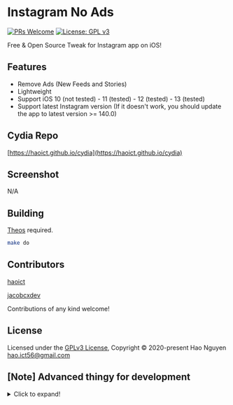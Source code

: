 # Instagram No Ads

[![PRs Welcome](https://img.shields.io/badge/PRs-welcome-brightgreen.svg?style=flat-square)](http://makeapullrequest.com)
[![License: GPL v3](https://img.shields.io/badge/License-GPLv3-blue.svg)](https://www.gnu.org/licenses/gpl-3.0)

Free & Open Source Tweak for Instagram app on iOS!

## Features
- Remove Ads (New Feeds and Stories)
- Lightweight
- Support iOS 10 (not tested) - 11 (tested) - 12 (tested) - 13 (tested)
- Support latest Instagram version (If it doesn't work, you should update the app to latest version >= 140.0)

## Cydia Repo

[https://haoict.github.io/cydia](https://haoict.github.io/cydia)

## Screenshot

N/A

## Building

[Theos](https://github.com/theos/theos) required.

```bash
make do
```

## Contributors

[haoict](https://github.com/haoict)

[jacobcxdev](https://github.com/jacobcxdev)

Contributions of any kind welcome!

## License

Licensed under the [GPLv3 License](./LICENSE), Copyright © 2020-present Hao Nguyen <hao.ict56@gmail.com>

## [Note] Advanced thingy for development
<details>
  <summary>Click to expand!</summary>
  
  Add your device IP in `~/.bash_profile` or in project's `Makefile` for faster deployment
  ```base
  THEOS_DEVICE_IP = 192.168.1.21
  ```

  Add SSH key for target deploy device so you don't have to enter ssh root password every time
  ```bash
  cat ~/.ssh/id_rsa.pub | ssh -p 22 root@192.168.1.21 "mkdir -p ~/.ssh && cat >> ~/.ssh/authorized_keys"
  ```

  Build the final package
  ```bash
  FINALPACKAGE=1 make package
  ```

</details>
